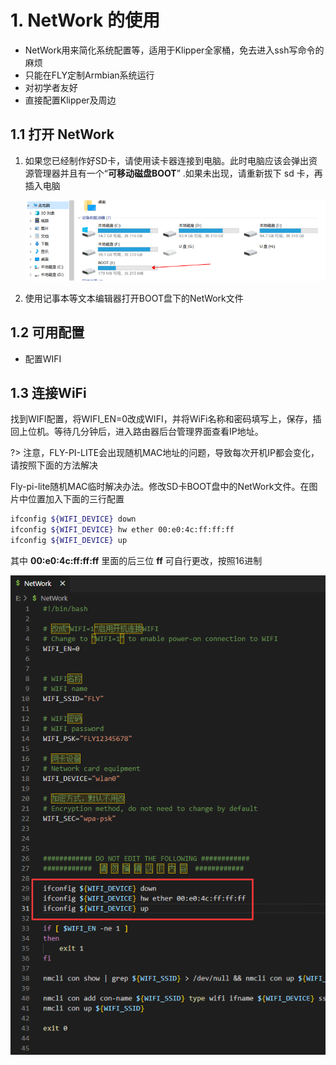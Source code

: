 

# 1.  NetWork 的使用

* NetWork用来简化系统配置等，适用于Klipper全家桶，免去进入ssh写命令的麻烦
* 只能在FLY定制Armbian系统运行
* 对初学者友好
* 直接配置Klipper及周边

## 1.1 打开 NetWork

1. 如果您已经制作好SD卡，请使用读卡器连接到电脑。此时电脑应该会弹出资源管理器并且有一个“**可移动磁盘BOOT**” .如果未出现，请重新拔下 sd 卡，再插入电脑

   ![打开boot](../../images/boards/fly_pi/打开boot.png)

   

2. 使用记事本等文本编辑器打开BOOT盘下的NetWork文件

## 1.2 可用配置

* 配置WIFI

## 1.3 连接WiFi

   找到WIFI配置，将WIFI_EN=0改成WIFI，并将WiFi名称和密码填写上，保存，插回上位机。等待几分钟后，进入路由器后台管理界面查看IP地址。

?> 注意，FLY-PI-LITE会出现随机MAC地址的问题，导致每次开机IP都会变化，请按照下面的方法解决

Fly-pi-lite随机MAC临时解决办法。修改SD卡BOOT盘中的NetWork文件。在图片中位置加入下面的三行配置

```bash
ifconfig ${WIFI_DEVICE} down
ifconfig ${WIFI_DEVICE} hw ether 00:e0:4c:ff:ff:ff
ifconfig ${WIFI_DEVICE} up
```
其中 **00:e0:4c:ff:ff:ff** 里面的后三位 **ff** 可自行更改，按照16进制

![network-b](../../images/boards/fly_pi_lite/network-b.png)
